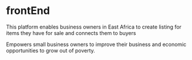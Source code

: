 # frontEnd

This platform enables business owners in East Africa to create listing for items they have for sale and connects them to buyers

Empowers small business owners to improve their business and economic opportunities to grow out of poverty. 
